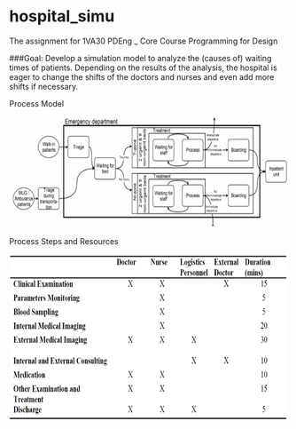 # hospital_simu
The assignment for 1VA30 PDEng _ Core Course Programming for Design

###Goal:
Develop a simulation model to analyze the (causes of) waiting times of patients. Depending on the results of the analysis, the hospital is eager to change the shifts of the doctors and nurses and even add more shifts if necessary.

Process Model

<img src="process_model.png" title="process_model" width="600" height="200" />

Process Steps and Resources

<img src="processSteps.png" title="process_model" width="600" height="300" />
